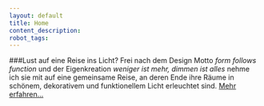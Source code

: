 ```yaml
---
layout: default
title: Home
content_description:
robot_tags:
---
```




###Lust auf eine Reise ins Licht?
Frei nach dem Design Motto *form follows function* und der Eigenkreation *weniger ist mehr, dimmen ist alles* nehme ich sie mit auf eine gemeinsame Reise, an deren Ende ihre Räume in schönem, dekorativem und funktionellem Licht erleuchtet sind.
[Mehr erfahren...](lichtplanung.html)
